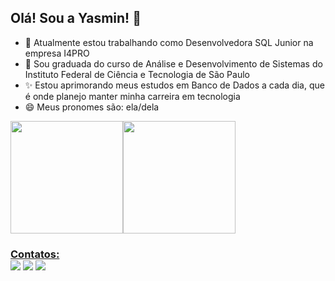 ## Olá! Sou a Yasmin! 👋 


- 🔭 Atualmente estou trabalhando como Desenvolvedora SQL Junior na empresa I4PRO
- 🌱 Sou graduada do curso de Análise e Desenvolvimento de Sistemas do Instituto Federal de Ciência e Tecnologia de São Paulo
- ✨ Estou aprimorando meus estudos em Banco de Dados a cada dia, que é onde planejo manter minha carreira em tecnologia
- 😄 Meus pronomes são: ela/dela

<div><a href="https://github.com/yasminrmgoncalves"><img height="180em" src="https://github-readme-stats.vercel.app/api/top-langs/?username=yasminrmgoncalves&layout=compact&langs_count=7&theme=dracula"/><img height="180em" src="https://github-readme-stats.vercel.app/api?username=yasminrmgoncalves&show_icons=true&theme=dracula&include_all_commits=true&count_private=true"/></div>




### Contatos:<div> <a href="https://www.instagram.com/h3lloyas/?next=%2F" target="_blank"><img src="https://img.shields.io/badge/-Instagram-%23E4405F?style=for-the-badge&logo=instagram&logoColor=white" target="_blank"></a> <a href = "yasminrmgoncalves@gmail.com"><img src="https://img.shields.io/badge/Gmail-D14836?style=for-the-badge&logo=gmail&logoColor=white" target="_blank"></a> <a href="https://www.linkedin.com/in/yasmin-ramos-mello-gon%C3%A7alves-1b033b22a/" target="_blank"><img src="https://img.shields.io/badge/-LinkedIn-%230077B5?style=for-the-badge&logo=linkedin&logoColor=white" target="_blank"></a>   </div>
